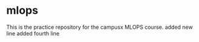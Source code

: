 # mlops
This is the practice repository for the campusx MLOPS course.
added new line
added fourth line